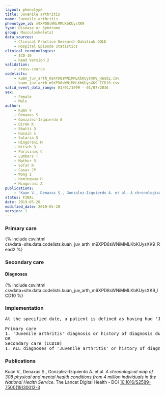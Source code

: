 ```yaml
---
layout: phenotype
title: Juvenile arthritis
name: Juvenile arthritis
phenotype_id: m9XPD8sWNiMMLKbKUysXK9 
type: Disease or Syndrome
group: Musculoskeletal
data_sources: 
    - Clinical Practice Research Datalink GOLD
    - Hospital Episode Statistics
clinical_terminologies: 
    - ICD-10
    - Read Version 2
validation: 
    - cross-source
codelists: 
    - kuan_juv_arth_m9XPD8sWNiMMLKbKUysXK9_Read2.csv
    - kuan_juv_arth_m9XPD8sWNiMMLKbKUysXK9_ICD10.csv
valid_event_data_range: 01/01/1999 - 01/07/2016
sex: 
    - Female
    - Male
author: 
    - Kuan V
    - Denaxas S
    - Gonzalez-Izquierdo A
    - Direk K
    - Bhatti O
    - Husain S
    - Sutaria S
    - Hingorani M
    - Nitsch D
    - Parisinos C
    - Lumbers T
    - Mathur R
    - Sofat R
    - Casas JP
    - Wong I
    - Hemingway H
    - Hingorani A
publications: 
    - 'Kuan V., Denaxas S., Gonzalez-Izquierdo A. et al. A chronological map of 308 physical and mental health conditions from 4 million individuals in the National Health Service. The Lancet Digital Health - DOI: 10.1016/S2589-7500(19)30012-3' 
status: FINAL
date: 2019-05-20
modified_date: 2019-05-20
version: 1
---
```

### Primary care 
{% include csv.html csvdata=site.data.codelists.kuan_juv_arth_m9XPD8sWNiMMLKbKUysXK9_Read2 %}
### Secondary care 
#### Diagnoses 
{% include csv.html csvdata=site.data.codelists.kuan_juv_arth_m9XPD8sWNiMMLKbKUysXK9_ICD10 %}
### Implementation 
<pre>At the specified date, a patient is defined as having had 'Juvenile arthritis' IF they meet the criteria for any of the following on or before the specified date. The earliest date on which the individual meets any of the following criteria on or before the specified date is defined as the first event date:

Primary care
1. 'Juvenile arthritis' diagnosis or history of diagnosis during a consultation 
OR
Secondary care (ICD10)
1. ALL diagnoses of 'Juvenile arthritis' or history of diagnosis during a hospitalization</pre> 
 
### Publications 
Kuan V., Denaxas S., Gonzalez-Izquierdo A. et al. _A chronological map of 308 physical and mental health conditions from 4 million individuals in the National Health Service_. The Lancet Digital Health - DOI <a href='https://www.thelancet.com/journals/landig/article/PIIS2589-7500(19)30012-3/fulltext'>10.1016/S2589-7500(19)30012-3</a>